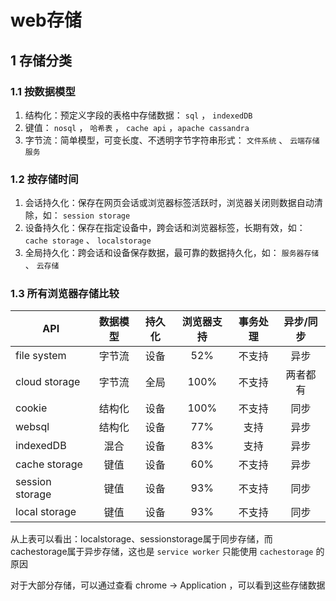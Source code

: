 # web存储

## 1 存储分类

### 1.1 按数据模型

1. 结构化：预定义字段的表格中存储数据： `sql` ， `indexedDB`
2. 键值： `nosql` ， `哈希表` ， `cache api` ，`apache cassandra`
3. 字节流：简单模型，可变长度、不透明字节字符串形式： `文件系统` 、 `云端存储服务`

### 1.2 按存储时间

1. 会话持久化：保存在网页会话或浏览器标签活跃时，浏览器关闭则数据自动清除，如： `session storage`
2. 设备持久化：保存在指定设备中，跨会话和浏览器标签，长期有效，如： `cache storage` 、 `localstorage`
3. 全局持久化：跨会话和设备保存数据，最可靠的数据持久化，如： `服务器存储` 、 `云存储`

### 1.3 所有浏览器存储比较

| API     | 数据模型  |  持久化  | 浏览器支持 | 事务处理 | 异步/同步 |
| -------- | :-----: | :----:   | :----:    | :----:  | :----:    |
| file system | 字节流 | 设备 | 52% | 不支持 | 异步 |
| cloud storage | 字节流 | 全局 | 100% | 不支持 | 两者都有 |
| cookie | 结构化 | 设备 | 100% | 不支持 | 同步 |
| websql | 结构化 | 设备 | 77% | 支持 | 异步 |
| indexedDB | 混合 | 设备 | 83% | 支持 | 异步 |
| cache storage | 键值 | 设备 | 60% | 不支持 | 异步 |
| session storage | 键值 | 设备 | 93% | 不支持 | 同步 |
| local storage | 键值 | 设备 | 93% | 不支持 | 同步 |

从上表可以看出：localstorage、sessionstorage属于同步存储，而cachestorage属于异步存储，这也是 `service worker` 只能使用 `cachestorage` 的原因

对于大部分存储，可以通过查看 chrome -> Application ，可以看到这些存储数据
